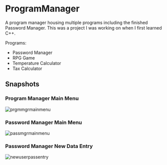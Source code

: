 # ProgramManager
A program manager housing multiple programs including the finished Password Manager.
This was a project I was working on when I first learned C++.

Programs:
- Password Manager
- RPG Game
- Temperature Calculator
- Tax Calculator
## Snapshots
### Program Manager Main Menu
![prgmmgrmainmenu](https://user-images.githubusercontent.com/91920612/137568692-44b337e8-98d8-4e61-b96b-85f0b63ca7d7.PNG)
### Password Manager Main Menu
![passmgrmainmenu](https://user-images.githubusercontent.com/91920612/137568701-bc79007c-3989-4164-987f-08f6c5cdecfc.PNG)
### Password Manager New Data Entry
![newuserpassentry](https://user-images.githubusercontent.com/91920612/137568703-b68a9954-c3b8-41be-bd86-d44dde272a99.PNG)
